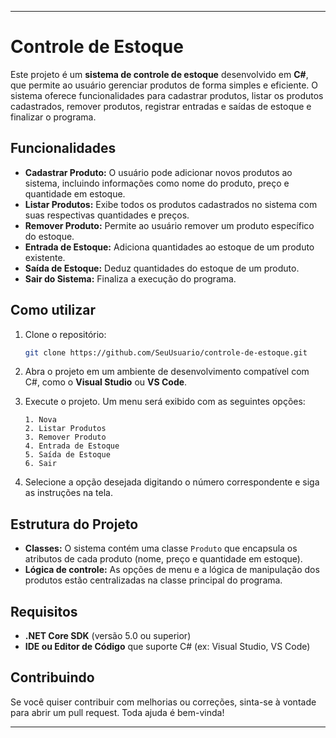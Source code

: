 
---

# Controle de Estoque

Este projeto é um **sistema de controle de estoque** desenvolvido em **C#**, que permite ao usuário gerenciar produtos de forma simples e eficiente. O sistema oferece funcionalidades para cadastrar produtos, listar os produtos cadastrados, remover produtos, registrar entradas e saídas de estoque e finalizar o programa.

## Funcionalidades

- **Cadastrar Produto:** O usuário pode adicionar novos produtos ao sistema, incluindo informações como nome do produto, preço e quantidade em estoque.
- **Listar Produtos:** Exibe todos os produtos cadastrados no sistema com suas respectivas quantidades e preços.
- **Remover Produto:** Permite ao usuário remover um produto específico do estoque.
- **Entrada de Estoque:** Adiciona quantidades ao estoque de um produto existente.
- **Saída de Estoque:** Deduz quantidades do estoque de um produto.
- **Sair do Sistema:** Finaliza a execução do programa.

## Como utilizar

1. Clone o repositório:
   ```bash
   git clone https://github.com/SeuUsuario/controle-de-estoque.git
   ```

2. Abra o projeto em um ambiente de desenvolvimento compatível com C#, como o **Visual Studio** ou **VS Code**.

3. Execute o projeto. Um menu será exibido com as seguintes opções:
   ```
   1. Nova
   2. Listar Produtos
   3. Remover Produto
   4. Entrada de Estoque
   5. Saída de Estoque
   6. Sair
   ```

4. Selecione a opção desejada digitando o número correspondente e siga as instruções na tela.

## Estrutura do Projeto

- **Classes:** O sistema contém uma classe `Produto` que encapsula os atributos de cada produto (nome, preço e quantidade em estoque).
- **Lógica de controle:** As opções de menu e a lógica de manipulação dos produtos estão centralizadas na classe principal do programa.

## Requisitos

- **.NET Core SDK** (versão 5.0 ou superior)
- **IDE ou Editor de Código** que suporte C# (ex: Visual Studio, VS Code)

## Contribuindo

Se você quiser contribuir com melhorias ou correções, sinta-se à vontade para abrir um pull request. Toda ajuda é bem-vinda!

---
